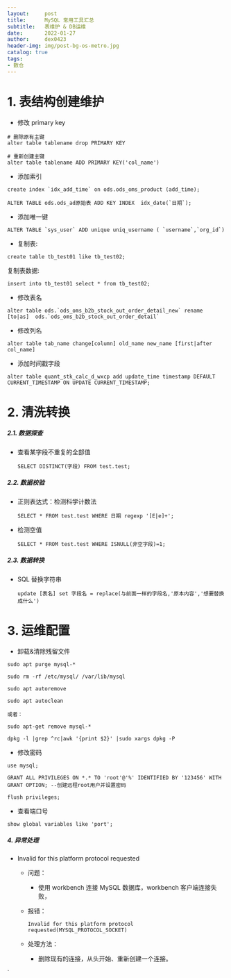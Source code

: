 ```yaml
---
layout:     post
title:      MySQL 常用工具汇总
subtitle:   表维护 & DB运维
date:       2022-01-27
author:     dex0423
header-img: img/post-bg-os-metro.jpg
catalog: true
tags:
- 数仓
---
```




# 1. 表结构创建维护

- 修改 primary key

```aidl
# 删除原有主键
alter table tablename drop PRIMARY KEY

# 重新创建主键
alter table tablename ADD PRIMARY KEY('col_name')
```

- 添加索引

```aidl
create index `idx_add_time` on ods.ods_oms_product (add_time);

ALTER TABLE ods.ods_ad原始表 ADD KEY INDEX  idx_date(`日期`);

```

- 添加唯一键

```aidl
ALTER TABLE `sys_user` ADD unique uniq_username ( `username`,`org_id`)
```

- 复制表:

```
create table tb_test01 like tb_test02;
```

复制表数据:
```aidl
insert into tb_test01 select * from tb_test02;
```

- 修改表名

```aidl
alter table ods.`ods_oms_b2b_stock_out_order_detail_new` rename [to|as]  ods.`ods_oms_b2b_stock_out_order_detail`
```

- 修改列名

```aidl
alter table tab_name change[column] old_name new_name [first|after col_name]
```

- 添加时间戳字段

```aidl
alter table quant_stk_calc_d_wxcp add update_time timestamp DEFAULT CURRENT_TIMESTAMP ON UPDATE CURRENT_TIMESTAMP;
```

# 2. 清洗转换

##### 2.1. 数据探查

- 查看某字段不重复的全部值

  ```SELECT DISTINCT(字段) FROM test.test;```


##### 2.2. 数据校验

- 正则表达式：检测科学计数法

  ```SELECT * FROM test.test WHERE 日期 regexp '[E|e]+';```

- 检测空值

  ```SELECT * FROM test.test WHERE ISNULL(非空字段)=1;```

##### 2.3. 数据转换

- SQL 替换字符串

  ```aidl
  update [表名] set 字段名 = replace(与前面一样的字段名,'原本内容','想要替换成什么')
  ```



# 3. 运维配置

- 卸载&清除残留文件
```aidl
sudo apt purge mysql-*

sudo rm -rf /etc/mysql/ /var/lib/mysql

sudo apt autoremove 

sudo apt autoclean

或者：

sudo apt-get remove mysql-*

dpkg -l |grep ^rc|awk '{print $2}' |sudo xargs dpkg -P

```

- 修改密码
```aidl
use mysql;

GRANT ALL PRIVILEGES ON *.* TO 'root'@'%' IDENTIFIED BY '123456' WITH GRANT OPTION; --创建远程root用户并设置密码

flush privileges;
```

- 查看端口号
```aidl
show global variables like 'port';
```

##### 4. 异常处理

- Invalid for this platform protocol requested

  - 问题：
    - 使用 workbench 连接 MySQL 数据库，workbench 客户端连接失败，
  
  - 报错：
    ```aidl
    Invalid for this platform protocol requested(MYSQL_PROTOCOL_SOCKET)
    ```
    
  - 处理方法：
    - 删除现有的连接，从头开始、重新创建一个连接。
  

`